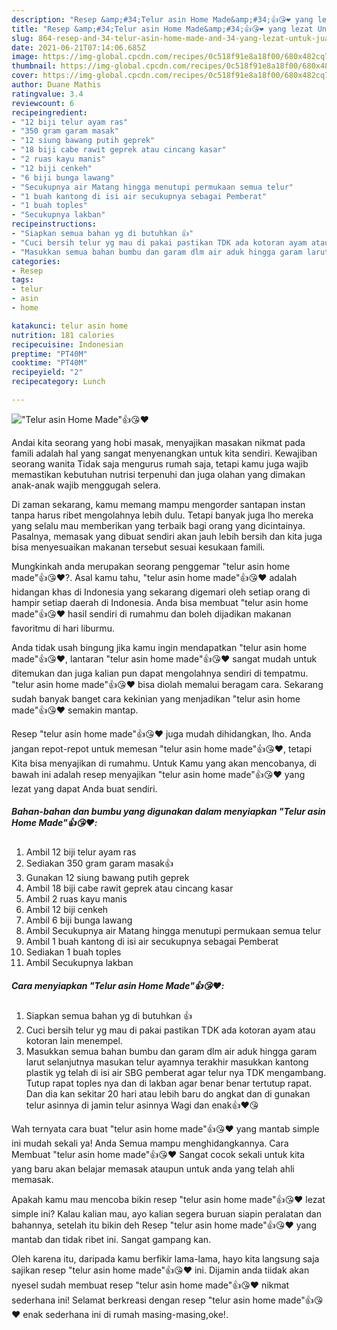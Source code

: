 ```yaml
---
description: "Resep &amp;#34;Telur asin Home Made&amp;#34;👍😘❤️ yang lezat Untuk Jualan"
title: "Resep &amp;#34;Telur asin Home Made&amp;#34;👍😘❤️ yang lezat Untuk Jualan"
slug: 864-resep-and-34-telur-asin-home-made-and-34-yang-lezat-untuk-jualan
date: 2021-06-21T07:14:06.685Z
image: https://img-global.cpcdn.com/recipes/0c518f91e8a18f00/680x482cq70/telur-asin-home-made👍😘❤️-foto-resep-utama.jpg
thumbnail: https://img-global.cpcdn.com/recipes/0c518f91e8a18f00/680x482cq70/telur-asin-home-made👍😘❤️-foto-resep-utama.jpg
cover: https://img-global.cpcdn.com/recipes/0c518f91e8a18f00/680x482cq70/telur-asin-home-made👍😘❤️-foto-resep-utama.jpg
author: Duane Mathis
ratingvalue: 3.4
reviewcount: 6
recipeingredient:
- "12 biji telur ayam ras"
- "350 gram garam masak"
- "12 siung bawang putih geprek"
- "18 biji cabe rawit geprek atau cincang kasar"
- "2 ruas kayu manis"
- "12 biji cenkeh"
- "6 biji bunga lawang"
- "Secukupnya air Matang hingga menutupi permukaan semua telur"
- "1 buah kantong di isi air secukupnya sebagai Pemberat"
- "1 buah toples"
- "Secukupnya lakban"
recipeinstructions:
- "Siapkan semua bahan yg di butuhkan 👍"
- "Cuci bersih telur yg mau di pakai pastikan TDK ada kotoran ayam atau kotoran lain menempel."
- "Masukkan semua bahan bumbu dan garam dlm air aduk hingga garam larut selanjutnya masukan telur ayamnya terakhir masukkan kantong plastik yg telah di isi air SBG pemberat agar telur nya TDK mengambang. Tutup rapat toples nya dan di lakban agar benar benar tertutup rapat. Dan dia kan sekitar 20 hari atau lebih baru do angkat dan di gunakan telur asinnya di jamin telur asinnya Wagi dan enak👍❤️😘"
categories:
- Resep
tags:
- telur
- asin
- home

katakunci: telur asin home 
nutrition: 181 calories
recipecuisine: Indonesian
preptime: "PT40M"
cooktime: "PT40M"
recipeyield: "2"
recipecategory: Lunch

---
```



![&#34;Telur asin Home Made&#34;👍😘❤️](https://img-global.cpcdn.com/recipes/0c518f91e8a18f00/680x482cq70/telur-asin-home-made👍😘❤️-foto-resep-utama.jpg)

Andai kita seorang yang hobi masak, menyajikan masakan nikmat pada famili adalah hal yang sangat menyenangkan untuk kita sendiri. Kewajiban seorang  wanita Tidak saja mengurus rumah saja, tetapi kamu juga wajib memastikan kebutuhan nutrisi terpenuhi dan juga olahan yang dimakan anak-anak wajib menggugah selera.

Di zaman  sekarang, kamu memang mampu mengorder santapan instan tanpa harus ribet mengolahnya lebih dulu. Tetapi banyak juga lho mereka yang selalu mau memberikan yang terbaik bagi orang yang dicintainya. Pasalnya, memasak yang dibuat sendiri akan jauh lebih bersih dan kita juga bisa menyesuaikan makanan tersebut sesuai kesukaan famili. 



Mungkinkah anda merupakan seorang penggemar &#34;telur asin home made&#34;👍😘❤️?. Asal kamu tahu, &#34;telur asin home made&#34;👍😘❤️ adalah hidangan khas di Indonesia yang sekarang digemari oleh setiap orang di hampir setiap daerah di Indonesia. Anda bisa membuat &#34;telur asin home made&#34;👍😘❤️ hasil sendiri di rumahmu dan boleh dijadikan makanan favoritmu di hari liburmu.

Anda tidak usah bingung jika kamu ingin mendapatkan &#34;telur asin home made&#34;👍😘❤️, lantaran &#34;telur asin home made&#34;👍😘❤️ sangat mudah untuk ditemukan dan juga kalian pun dapat mengolahnya sendiri di tempatmu. &#34;telur asin home made&#34;👍😘❤️ bisa diolah memalui beragam cara. Sekarang sudah banyak banget cara kekinian yang menjadikan &#34;telur asin home made&#34;👍😘❤️ semakin mantap.

Resep &#34;telur asin home made&#34;👍😘❤️ juga mudah dihidangkan, lho. Anda jangan repot-repot untuk memesan &#34;telur asin home made&#34;👍😘❤️, tetapi Kita bisa menyajikan di rumahmu. Untuk Kamu yang akan mencobanya, di bawah ini adalah resep menyajikan &#34;telur asin home made&#34;👍😘❤️ yang lezat yang dapat Anda buat sendiri.

<!--inarticleads1-->

##### Bahan-bahan dan bumbu yang digunakan dalam menyiapkan &#34;Telur asin Home Made&#34;👍😘❤️:

1. Ambil 12 biji telur ayam ras
1. Sediakan 350 gram garam masak👍
1. Gunakan 12 siung bawang putih geprek
1. Ambil 18 biji cabe rawit geprek atau cincang kasar
1. Ambil 2 ruas kayu manis
1. Ambil 12 biji cenkeh
1. Ambil 6 biji bunga lawang
1. Ambil Secukupnya air Matang hingga menutupi permukaan semua telur
1. Ambil 1 buah kantong di isi air secukupnya sebagai Pemberat
1. Sediakan 1 buah toples
1. Ambil Secukupnya lakban




<!--inarticleads2-->

##### Cara menyiapkan &#34;Telur asin Home Made&#34;👍😘❤️:

1. Siapkan semua bahan yg di butuhkan 👍
1. Cuci bersih telur yg mau di pakai pastikan TDK ada kotoran ayam atau kotoran lain menempel.
1. Masukkan semua bahan bumbu dan garam dlm air aduk hingga garam larut selanjutnya masukan telur ayamnya terakhir masukkan kantong plastik yg telah di isi air SBG pemberat agar telur nya TDK mengambang. Tutup rapat toples nya dan di lakban agar benar benar tertutup rapat. Dan dia kan sekitar 20 hari atau lebih baru do angkat dan di gunakan telur asinnya di jamin telur asinnya Wagi dan enak👍❤️😘




Wah ternyata cara buat &#34;telur asin home made&#34;👍😘❤️ yang mantab simple ini mudah sekali ya! Anda Semua mampu menghidangkannya. Cara Membuat &#34;telur asin home made&#34;👍😘❤️ Sangat cocok sekali untuk kita yang baru akan belajar memasak ataupun untuk anda yang telah ahli memasak.

Apakah kamu mau mencoba bikin resep &#34;telur asin home made&#34;👍😘❤️ lezat simple ini? Kalau kalian mau, ayo kalian segera buruan siapin peralatan dan bahannya, setelah itu bikin deh Resep &#34;telur asin home made&#34;👍😘❤️ yang mantab dan tidak ribet ini. Sangat gampang kan. 

Oleh karena itu, daripada kamu berfikir lama-lama, hayo kita langsung saja sajikan resep &#34;telur asin home made&#34;👍😘❤️ ini. Dijamin anda tiidak akan nyesel sudah membuat resep &#34;telur asin home made&#34;👍😘❤️ nikmat sederhana ini! Selamat berkreasi dengan resep &#34;telur asin home made&#34;👍😘❤️ enak sederhana ini di rumah masing-masing,oke!.

